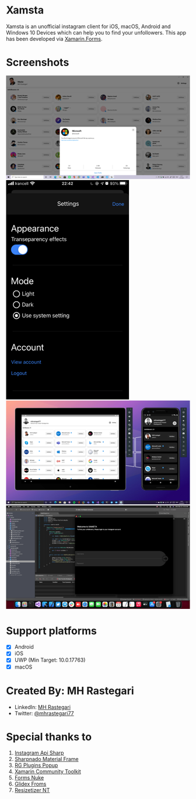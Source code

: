 # Xamsta
Xamsta is an unofficial instagram client for iOS, macOS, Android and Windows 10 Devices which can help you to find your unfollowers.
This app has been developed via [Xamarin.Forms][8].

# Screenshots
<div>
  <img width="800px" src='Images/UWP.png'>
  <img height="600px" src='Images/SE2020.PNG'>
  <img width="800px" src='Images/Android.png'>
  <img width="800px" src='Images/macOS.png'>
</div>

# Support platforms
- [x] Android
- [x] iOS
- [x] UWP (Min Target: 10.0.17763)
- [x] macOS

# Created By: MH Rastegari
* LinkedIn: [MH Rastegari][10]
* Twitter: [@mhrastegari77][9]

# Special thanks to
1. [Instagram Api Sharp][1]
2. [Sharpnado Material Frame][2]
3. [RG Plugins Popup][3]
4. [Xamarin Community Toolkit][4]
5. [Forms Nuke][5]
6. [Glidex Froms][6]
7. [Resizetizer NT][7]

 [1]: https://github.com/ramtinak/InstagramApiSharp/
 [2]: https://github.com/roubachof/Sharpnado.MaterialFrame
 [3]: https://github.com/rotorgames/Rg.Plugins.Popup
 [4]: https://github.com/xamarin/XamarinCommunityToolkit
 [5]: https://github.com/roubachof/Xamarin.Forms.Nuke
 [6]: https://github.com/jonathanpeppers/glidex/
 [7]: https://github.com/redth/Resizetizer
 [8]: https://github.com/xamarin/Xamarin.Forms/
 [9]: https://twitter.com/mhrastegari77
 [10]: https://www.linkedin.com/in/mhrastegari77/
